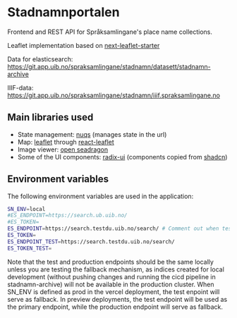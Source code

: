 # Stadnamnportalen
Frontend and REST API for Språksamlingane's place name collections.

Leaflet implementation based on [next-leaflet-starter](https://github.com/colbyfayock/next-leaflet-starter)

Data for elasticsearch:
https://git.app.uib.no/spraksamlingane/stadnamn/datasett/stadnamn-archive


IIIF-data:
https://git.app.uib.no/spraksamlingane/stadnamn/iiif.spraksamlingane.no



## Main libraries used
* State management: [nuqs](https://nuqs.47ng.com/docs) (manages state in the url)
* Map: [leaflet](https://leafletjs.com/) through [react-leaflet](https://react-leaflet.js.org/)
* Image viewer: [open seadragon](https://openseadragon.github.io/)
* Some of the UI components: [radix-ui](https://www.radix-ui.com/) (components copied from [shadcn](https://ui.shadcn.com/))


## Environment variables

The following environment variables are used in the application:

```bash
SN_ENV=local
#ES_ENDPOINT=https://search.ub.uib.no/
#ES_TOKEN=
ES_ENDPOINT=https://search.testdu.uib.no/search/ # Comment out when testing fallback
ES_TOKEN=
ES_ENDPOINT_TEST=https://search.testdu.uib.no/search/
ES_TOKEN_TEST=

```
Note that the test and production endpoints should be the same locally unless you are testing the fallback mechanism,
as indices created for local development (without pushing changes and running the cicd pipeline in stadnamn-archive) will not be available in the production cluster.
When SN_ENV is defined as prod in the vercel deployment, the test enpoint will serve as fallback.
In preview deployments, the test endpoint will be used as the primary endpoint, while the production endpoint will serve as fallback.


